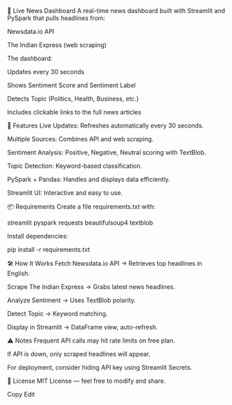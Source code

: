 📰 Live News Dashboard
A real-time news dashboard built with Streamlit and PySpark that pulls headlines from:

Newsdata.io API

The Indian Express (web scraping)

The dashboard:

Updates every 30 seconds

Shows Sentiment Score and Sentiment Label

Detects Topic (Politics, Health, Business, etc.)

Includes clickable links to the full news articles

🚀 Features
Live Updates: Refreshes automatically every 30 seconds.

Multiple Sources: Combines API and web scraping.

Sentiment Analysis: Positive, Negative, Neutral scoring with TextBlob.

Topic Detection: Keyword-based classification.

PySpark + Pandas: Handles and displays data efficiently.

Streamlit UI: Interactive and easy to use.

📦 Requirements
Create a file requirements.txt with:

streamlit
pyspark
requests
beautifulsoup4
textblob

Install dependencies:

pip install -r requirements.txt

🛠 How It Works
Fetch Newsdata.io API → Retrieves top headlines in English.

Scrape The Indian Express → Grabs latest news headlines.

Analyze Sentiment → Uses TextBlob polarity.

Detect Topic → Keyword matching.

Display in Streamlit → DataFrame view, auto-refresh.

⚠️ Notes
Frequent API calls may hit rate limits on free plan.

If API is down, only scraped headlines will appear.

For deployment, consider hiding API key using Streamlit Secrets.

📜 License
MIT License — feel free to modify and share.

Copy
Edit
